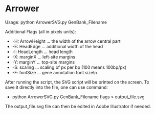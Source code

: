 # Arrower
Usage: python ArrowerSVG.py GenBank_Filename

  Additional Flags (all in pixels units): 

  - -H: ArrowHeight ... the width of the arrow central part
  - -E: HeadEdge    ... additional width of the head
  - -l: HeadLength  ... head length
  - -X: marginX     ... left-site margins
  - -Y: marginY     ... top-site margins
  - -S: scaling     ... scaling of px per bp (100 means 100bp/px)
  - -F: fontSize    ... gene annotation font size\n
  
After running the script, the SVG script will be printed on the screen. To save it directly into the file, one can use command: 
  
 - python ArrowerSVG.py GenBank_Filename flags > output_file.svg

The output_file.svg file can then be edited in Adobe Illustrator if needed.         
